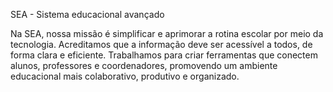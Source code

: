 SEA - Sistema educacional avançado

Na SEA, nossa missão é simplificar e aprimorar a rotina escolar por meio da tecnologia. Acreditamos que a informação deve ser acessível a todos, de forma clara e eficiente. Trabalhamos para criar ferramentas que conectem alunos, professores e coordenadores, promovendo um ambiente educacional mais colaborativo, produtivo e organizado.
